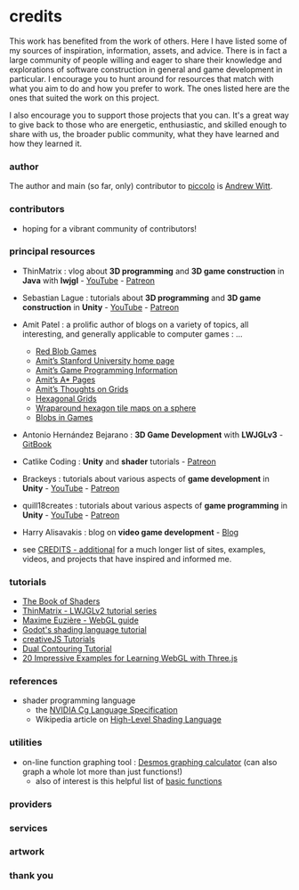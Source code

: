 # credits
This work has benefited from the work of others.  Here I have listed some of my sources of inspiration, information, assets, and advice.  There is in fact a large community of people willing and eager to share their knowledge and explorations of software construction in general and game development in particular.  I encourage you to hunt around for resources that match with what you aim to do and how you prefer to work.  The ones listed here are the ones that suited the work on this project.

I also encourage you to support those projects that you can.  It's a great way to give back to those who are energetic, enthusiastic, and skilled enough to share with us, the broader public community, what they have learned and how they learned it.

### author
The author and main (so far, only) contributor to [piccolo](https://github.com/landru27/piccolo) is [Andrew Witt](https://github.com/landru27/).

### contributors
- hoping for a vibrant community of contributors!

### principal resources
- ThinMatrix : vlog about **3D programming** and **3D game construction** in **Java** with **lwjgl** - [YouTube](https://www.youtube.com/channel/UCUkRj4qoT1bsWpE_C8lZYoQ) - [Patreon](https://www.patreon.com/thinmatrix)
- Sebastian Lague : tutorials about **3D programming** and **3D game construction** in **Unity** - [YouTube](https://www.youtube.com/channel/UCmtyQOKKmrMVaKuRXz02jbQ) - [Patreon](https://www.patreon.com/SebastianLague)
- Amit Patel : a prolific author of blogs on a variety of topics, all interesting, and generally applicable to computer games : ...
  - [Red Blob Games](https://www.redblobgames.com/)
  - [Amit’s Stanford University home page](http://www-cs-students.stanford.edu/~amitp/)
  - [Amit’s Game Programming Information](http://www-cs-students.stanford.edu/~amitp/gameprog.html)
  - [Amit’s A* Pages](http://theory.stanford.edu/~amitp/GameProgramming/)
  - [Amit’s Thoughts on Grids](http://www-cs-students.stanford.edu/~amitp/game-programming/grids/)
  - [Hexagonal Grids](https://www.redblobgames.com/grids/hexagons/)
  - [Wraparound hexagon tile maps on a sphere](https://www.redblobgames.com/x/1640-hexagon-tiling-of-sphere/)
  - [Blobs in Games](http://simblob.blogspot.com/)
- Antonio Hernández Bejarano : **3D Game Development** with **LWJGLv3** - [GitBook](https://legacy.gitbook.com/@lwjglgamedev)
- Catlike Coding : **Unity** and **shader** tutorials - [Patreon](https://www.patreon.com/catlikecoding)
- Brackeys : tutorials about various aspects of **game development** in **Unity** - [YouTube](https://www.youtube.com/channel/UCYbK_tjZ2OrIZFBvU6CCMiA) - [Patreon](https://www.patreon.com/brackeys)
- quill18creates : tutorials about various aspects of **game programming** in **Unity** - [YouTube](https://www.youtube.com/channel/UCPXOQq7PWh5OdCwEO60Y8jQ) - [Patreon](https://www.patreon.com/quill18creates)
- Harry Alisavakis : blog on **video game development** - [Blog](https://halisavakis.com/category/blog-posts/)

- see [CREDITS - additional](../main/CREDITS-additional-details.md) for a much longer list of sites, examples, videos, and projects that have inspired and informed me.

### tutorials
- [The Book of Shaders](https://thebookofshaders.com/)
- [ThinMatrix - LWJGLv2 tutorial series](https://www.youtube.com/watch?v=VS8wlS9hF8E&feature=youtu.be&list=PLRIWtICgwaX0u7Rf9zkZhLoLuZVfUksDP)
- [Maxime Euzière - WebGL guide](https://xem.github.io/articles/webgl-guide.html)
- [Godot's shading language tutorial](https://docs.godotengine.org/en/3.0/tutorials/shading/shading_language.html)
- [creativeJS Tutorials](http://creativejs.com/tutorials/index.html)
- [Dual Contouring Tutorial](http://www.boristhebrave.com/2018/04/15/dual-contouring-tutorial/)
- [20 Impressive Examples for Learning WebGL with Three.js](https://tutorialzine.com/2013/09/20-impressive-examples-for-learning-webgl-with-three-js)

### references
- shader programming language
  - the [NVIDIA Cg Language Specification](https://developer.download.nvidia.com/cg/Cg_language.html)
  - Wikipedia article on [High-Level Shading Language](https://en.wikipedia.org/wiki/High-Level_Shading_Language)

### utilities
- on-line function graphing tool : [Desmos graphing calculator](https://www.desmos.com/calculator) (can also graph a whole lot more than just functions!)
  - also of interest is this helpful list of [basic functions](http://mathonweb.com/help_ebook/html/functions_4.htm)

### providers

### services

### artwork

### thank you

